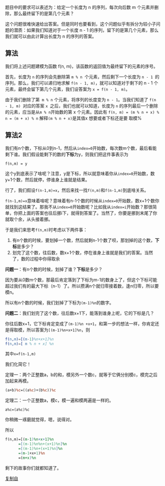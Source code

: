 题目中的要求可以表述为：给定一个长度为 n 的序列，每次向后数 m 个元素并删除，那么最终留下的是第几个元素？

这个问题很难快速给出答案。但是同时也要看到，这个问题似乎有拆分为较小子问题的潜质：如果我们知道对于一个长度 n - 1 的序列，留下的是第几个元素，那么我们就可以由此计算出长度为 n 的序列的答案。

## 算法

我们将上述问题建模为函数 f(n, m)，该函数的返回值为最终留下的元素的序号。

首先，长度为 `n` 的序列会先删除第 `m % n `个元素，然后剩下一个长度为 `n - 1 `的序列。那么，我们可以递归地求解 `f(n - 1, m)`，就可以知道对于剩下的 n - 1 个元素，最终会留下第几个元素，我们设答案为 `x = f(n - 1, m)`。

由于我们删除了第` m % n` 个元素，将序列的长度变为 `n - 1`。当我们知道了 `f(n - 1, m) `对应的答案 `x `之后，我们也就可以知道，长度为 `n` 的序列最后一个删除的元素，应当是从` m % n `开始数的第 x 个元素。因此有 `f(n, m) = (m % n + x) % n = (m + x) % n`   解释`(m % n + x)`是其值x 想要或者下标还是要 取模%

## 算法2

我们有n个数，下标从0到n-1，然后从`index=0`开始数，每次数m个数，最后看能剩下谁。我们假设能剩下的数的**下标**为y，则我们把这件事表示为

```
f(n,m) = y
```

这个y到底表示了啥呢？注意，y是下标，所以就意味着你从`index=0`开始数，数y+1个数，然后就停，停谁身上谁就是结果。

行了，我们假设`f(n-1,m)=x`，然后来找一找`f(n,m)`和`f(n-1,m)`到底啥关系。

`f(n-1,m)=x`意味着啥呢？意味着有n-1个数的时候从`index=0`开始数，数x+1个数你就找到这结果了。那我不从`index=0`开始数呢？比如我从`index=i`开始数？那很简单，你把上面的答案也往后挪i下，就得到答案了。当然了，你要是挪到末尾了你就取个余，从头接着挪。

于是我们来思考`f(n,m)`时考虑以下两件事：

1. 有n个数的时候，要划掉一个数，然后就剩n-1个数了呗，那划掉的这个数，**下标**是多少？
2. 划完了这个数，往后数，数x+1个数，停在谁身上谁就是我们的答案。当然了，数的过程中你得取余

**问题一**：有n个数的时候，划掉了谁？**下标**是多少？

因为要从0数m个数，那最后肯定落到了下标为m-1的数身上了，但这个下标可能超过我们有的最大下标（n-1）了。所以攒满n个就归零接着数，逢n归零，所以要模n。

所以有n个数的时候，我们划掉了下标为`(m-1)%n`的数字。

**问题二**：我们划完了这个数，往后数x+1下，能落到谁身上呢，它的下标是几？

你往后数x+1，它下标肯定变成了`(m-1)%n +x+1`，和第一步的想法一样，你肯定还是得取模，所以答案为`[(m-1)%n+x+1]%n`，则

```erlang
f(n,m)=[(m-1)%n+x+1]%n
f(n,m)=[ m % n + x] %n     
```

其中`x=f(n-1,m)`

我们化简它！

定理一：两个正整数a，b的和，模另外一个数c，就等于它俩分别模c，模完之后加起来再模。

```perl
(a+b)%c=((a%c)+(b%c))%c
```

定理二：一个正整数a，模c，模一遍和模两遍是一样的。

```
a%c=(a%c)%c
```

你稍微一琢磨就觉得，嗯，说得对。

所以

```perl
f(n,m)=[(m-1)%n+x+1]%n
      =[(m-1)%n%n+(x+1)%n]%n
      =[(m-1)%n+(x+1)%n]%n
      =(m-1+x+1)%n
      =(m+x)%n
```

剩下的故事你们就都知道了。

[复制自](https://leetcode-cn.com/problems/yuan-quan-zhong-zui-hou-sheng-xia-de-shu-zi-lcof/solution/yuan-quan-zhong-zui-hou-sheng-xia-de-shu-zi-by-lee/)